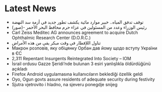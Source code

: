 # Latest News
-  توقف تدفق المياه.. خبير موارد مائية يكشف تطور جديد في أزمة سد النهضة
-  رئيس الوزراء وعدد من المسئولين في عزاء حرم محافظ البحر الأحمر -(صور)
-  Carl Zeiss Meditec AG announces agreement to acquire Dutch Ophthalmic Research Center (D.O.R.C.)
-  تناول اللإفطار في وقت مبكر يقي من هذه الأمراض
-  Макрон розповів, яку обіцянку Орбан дав йому щодо вступу України в ЄС
-  2,311 Repentant Insurgents Reintegrated Into Society – IOM
-  İsrail ordusu Gazze Şeridi’nde bulunan 3 esiri yanlışlıkla öldürdüğünü açıkladı
-  Firefox Android uygulamasına kullanıcıların beklediği özellik geldi
-  Oyo, Ogun govts assure residents of adequate security during festivity
-  Sjutra vjetrovito i hladno, na sjeveru ponegdje snijeg
